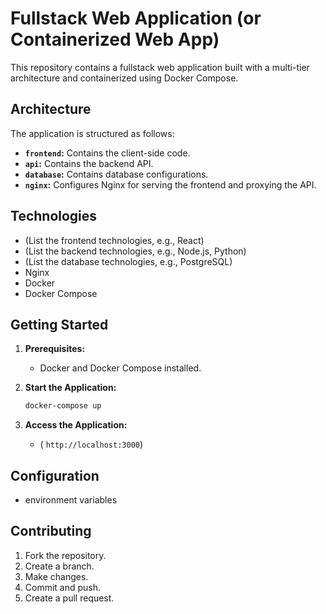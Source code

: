# Fullstack Web Application (or Containerized Web App)

This repository contains a fullstack web application built with a multi-tier architecture and containerized using Docker Compose.

## Architecture

The application is structured as follows:

* **`frontend`:** Contains the client-side code.
* **`api`:** Contains the backend API.
* **`database`:** Contains database configurations.
* **`nginx`:** Configures Nginx for serving the frontend and proxying the API.

## Technologies

* (List the frontend technologies, e.g., React)
* (List the backend technologies, e.g., Node.js, Python)
* (List the database technologies, e.g., PostgreSQL)
* Nginx
* Docker
* Docker Compose

## Getting Started

1.  **Prerequisites:**
    * Docker and Docker Compose installed.
3.  **Start the Application:**

    ```bash
    docker-compose up
    ```

4.  **Access the Application:**
    * ( `http://localhost:3000`)

## Configuration

*   environment variables

## Contributing

1.  Fork the repository.
2.  Create a branch.
3.  Make changes.
4.  Commit and push.
5.  Create a pull request.
